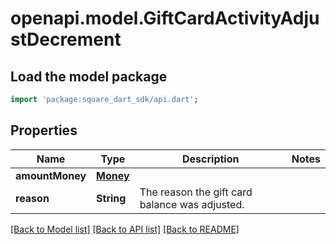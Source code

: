 # openapi.model.GiftCardActivityAdjustDecrement

## Load the model package
```dart
import 'package:square_dart_sdk/api.dart';
```

## Properties
Name | Type | Description | Notes
------------ | ------------- | ------------- | -------------
**amountMoney** | [**Money**](Money.md) |  | 
**reason** | **String** | The reason the gift card balance was adjusted. | 

[[Back to Model list]](../README.md#documentation-for-models) [[Back to API list]](../README.md#documentation-for-api-endpoints) [[Back to README]](../README.md)


